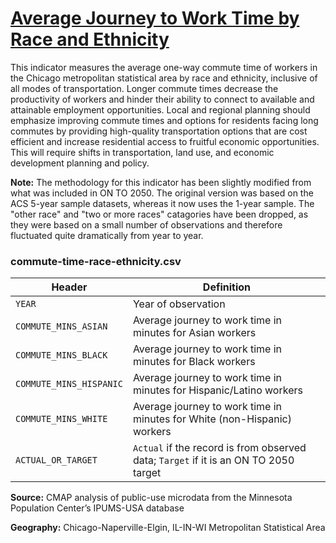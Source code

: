 # [Average Journey to Work Time by Race and Ethnicity](https://www.cmap.illinois.gov/2050/indicators/commute-time-race-ethnicity)

This indicator measures the average one-way commute time of workers in the Chicago metropolitan statistical area by race and ethnicity, inclusive of all modes of transportation. Longer commute times decrease the productivity of workers and hinder their ability to connect to available and attainable employment opportunities. Local and regional planning should emphasize improving commute times and options for residents facing long commutes by providing high-quality transportation options that are cost efficient and increase residential access to fruitful economic opportunities. This will require shifts in transportation, land use, and economic development planning and policy.

**Note:** The methodology for this indicator has been slightly modified from what was included in ON TO 2050. The original version was based on the ACS 5-year sample datasets, whereas it now uses the 1-year sample. The "other race" and "two or more races" catagories have been dropped, as they were based on a small number of observations and therefore fluctuated quite dramatically from year to year.

### commute-time-race-ethnicity.csv

Header | Definition
-------|-----------
`YEAR` | Year of observation
`COMMUTE_MINS_ASIAN` | Average journey to work time in minutes for Asian workers
`COMMUTE_MINS_BLACK` | Average journey to work time in minutes for Black workers
`COMMUTE_MINS_HISPANIC` | Average journey to work time in minutes for Hispanic/Latino workers
`COMMUTE_MINS_WHITE` | Average journey to work time in minutes for White (non-Hispanic) workers
`ACTUAL_OR_TARGET` | `Actual` if the record is from observed data; `Target` if it is an ON TO 2050 target

 **Source:** CMAP analysis of public-use microdata from the Minnesota Population Center’s IPUMS-USA database

 **Geography:** Chicago-Naperville-Elgin, IL-IN-WI Metropolitan Statistical Area
